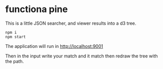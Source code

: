 # functiona pine
This is a little JSON searcher, and viewer results into a d3 tree.
```npm
npm i
npm start
```
The application will run in [http://localhost:9001](http://localhost:9001)

Then in the input write your match and it match then redraw the tree with the path.
